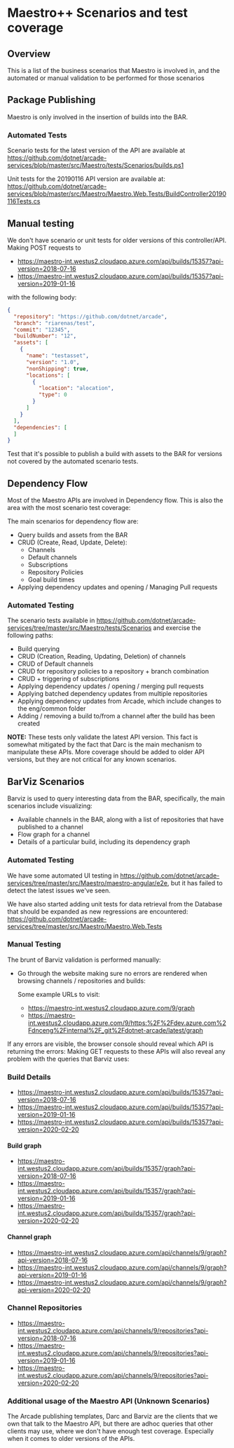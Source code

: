 # Maestro++ Scenarios and test coverage

## Overview

This is a list of the business scenarios that Maestro is involved in, and the automated or manual validation to be performed for those scenarios

## Package Publishing

Maestro is only involved in the insertion of builds into the BAR.

### Automated Tests
Scenario tests for the latest version of the API are available at https://github.com/dotnet/arcade-services/blob/master/src/Maestro/tests/Scenarios/builds.ps1

Unit tests for the 20190116 API version are available at: https://github.com/dotnet/arcade-services/blob/master/src/Maestro/Maestro.Web.Tests/BuildController20190116Tests.cs

## Manual testing
We don't have scenario or unit tests for older versions of this controller/API. Making POST requests to 
* https://maestro-int.westus2.cloudapp.azure.com/api/builds/15357?api-version=2018-07-16
* https://maestro-int.westus2.cloudapp.azure.com/api/builds/15357?api-version=2019-01-16

with the following body:
```json
{
  "repository": "https://github.com/dotnet/arcade",
  "branch": "riarenas/test",
  "commit": "12345",
  "buildNumber": "12",
  "assets": [
    {
      "name": "testasset",
      "version": "1.0",
      "nonShipping": true,
      "locations": [
        {
          "location": "alocation",
          "type": 0
        }
      ]
    }
  ],
  "dependencies": [
  ]
}
```

Test that it's possible to publish a build with assets to the BAR for versions not covered by the automated scenario tests.

## Dependency Flow

Most of the Maestro APIs are involved in Dependency flow. This is also the area with the most scenario test coverage:

The main scenarios for dependency flow are:

* Query builds and assets from the BAR
* CRUD (Create, Read, Update, Delete):
  * Channels
  * Default channels
  * Subscriptions
  * Repository Policies
  * Goal build times
* Applying dependency updates and opening / Managing Pull requests

### Automated Testing

The scenario tests available in <https://github.com/dotnet/arcade-services/tree/master/src/Maestro/tests/Scenarios> and exercise the following paths:

* Build querying
* CRUD (Creation, Reading, Updating, Deletion) of channels
* CRUD of Default channels
* CRUD for repository policies to a repository + branch combination
* CRUD + triggering of subscriptions
* Applying dependency updates / opening / merging pull requests
* Applying batched dependency updates from multiple repositories
* Applying dependency updates from Arcade, which include changes to the eng/common folder
* Adding / removing a build to/from a channel after the build has been created

**NOTE:** These tests only validate the latest API version. This fact is somewhat mitigated by the fact that Darc is the main mechanism to manipulate these APIs. More coverage should be added to older API versions, but they are not critical for any known scenarios.

## BarViz Scenarios

Barviz is used to query interesting data from the BAR, specifically, the main scenarios include visualizing:

* Available channels in the BAR, along with a list of repositories that have published to a channel
* Flow graph for a channel
* Details of a particular build, including its dependency graph

### Automated Testing

We have some automated UI testing in <https://github.com/dotnet/arcade-services/tree/master/src/Maestro/maestro-angular/e2e>, but it has failed to detect the latest issues we've seen.

We have also started adding unit tests for data retrieval from the Database that should be expanded as new regressions are encountered: https://github.com/dotnet/arcade-services/tree/master/src/Maestro/Maestro.Web.Tests

### Manual Testing

The brunt of Barviz validation is performed manually:

* Go through the website making sure no errors are rendered when browsing channels / repositories and builds:

  Some example URLs to visit:
  * https://maestro-int.westus2.cloudapp.azure.com/9/graph
  * https://maestro-int.westus2.cloudapp.azure.com/9/https:%2F%2Fdev.azure.com%2Fdnceng%2Finternal%2F_git%2Fdotnet-arcade/latest/graph

If any errors are visible, the browser console should reveal which API is returning the errors: Making GET requests to these APIs will also reveal any problem with the queries that Barviz uses:


### Build Details

* https://maestro-int.westus2.cloudapp.azure.com/api/builds/15357?api-version=2018-07-16
* https://maestro-int.westus2.cloudapp.azure.com/api/builds/15357?api-version=2019-01-16
* https://maestro-int.westus2.cloudapp.azure.com/api/builds/15357?api-version=2020-02-20

#### Build graph

* https://maestro-int.westus2.cloudapp.azure.com/api/builds/15357/graph?api-version=2018-07-16
* https://maestro-int.westus2.cloudapp.azure.com/api/builds/15357/graph?api-version=2019-01-16
* https://maestro-int.westus2.cloudapp.azure.com/api/builds/15357/graph?api-version=2020-02-20

#### Channel graph

* https://maestro-int.westus2.cloudapp.azure.com/api/channels/9/graph?api-version=2018-07-16
* https://maestro-int.westus2.cloudapp.azure.com/api/channels/9/graph?api-version=2019-01-16
* https://maestro-int.westus2.cloudapp.azure.com/api/channels/9/graph?api-version=2020-02-20

### Channel Repositories
* https://maestro-int.westus2.cloudapp.azure.com/api/channels/9/repositories?api-version=2018-07-16
* https://maestro-int.westus2.cloudapp.azure.com/api/channels/9/repositories?api-version=2019-01-16
* https://maestro-int.westus2.cloudapp.azure.com/api/channels/9/repositories?api-version=2020-02-20

### Additional usage of the Maestro API (Unknown Scenarios)

The Arcade publishing templates, Darc and Barviz are the clients that we own that talk to the Maestro API, but there are adhoc queries that other clients may use, where we don't have enough test coverage. Especially when it comes to older versions of the APIs.
